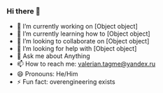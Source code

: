 ### Hi there 👋


- 🔭 I’m currently working on [Object object]
- 🌱 I’m currently learning how to [Object object]
- 👯 I’m looking to collaborate on [Object object]
- 🤔 I’m looking for help with [Object object]
- 💬 Ask me about Anything
- 📫 How to reach me: valerian.tagme@yandex.ru
- 😄 Pronouns: He/Him
- ⚡ Fun fact: overengineering exists
